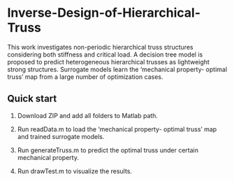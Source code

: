 # Inverse-Design-of-Hierarchical-Truss
This work investigates non-periodic hierarchical truss structures considering both stiffness and critical load. A decision tree model is proposed to predict heterogeneous hierarchical trusses as lightweight strong structures. Surrogate models learn the ‘mechanical property- optimal truss’ map from a large number of optimization cases.


## Quick start
1. Download ZIP and add all folders to Matlab path.

2. Run readData.m to load the ‘mechanical property- optimal truss’ map and trained surrogate models.

3. Run generateTruss.m to predict the optimal truss under certain mechanical property.
  
4. Run drawTest.m to visualize the results.
